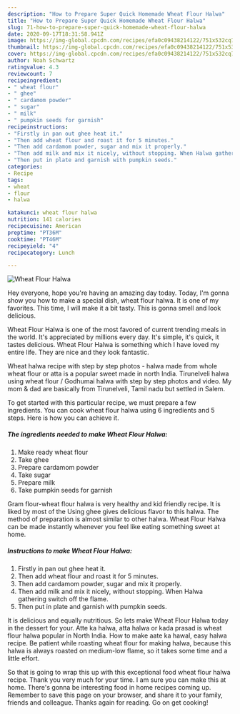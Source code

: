 ```yaml
---
description: "How to Prepare Super Quick Homemade Wheat Flour Halwa"
title: "How to Prepare Super Quick Homemade Wheat Flour Halwa"
slug: 71-how-to-prepare-super-quick-homemade-wheat-flour-halwa
date: 2020-09-17T18:31:58.941Z
image: https://img-global.cpcdn.com/recipes/efa0c09438214122/751x532cq70/wheat-flour-halwa-recipe-main-photo.jpg
thumbnail: https://img-global.cpcdn.com/recipes/efa0c09438214122/751x532cq70/wheat-flour-halwa-recipe-main-photo.jpg
cover: https://img-global.cpcdn.com/recipes/efa0c09438214122/751x532cq70/wheat-flour-halwa-recipe-main-photo.jpg
author: Noah Schwartz
ratingvalue: 4.3
reviewcount: 7
recipeingredient:
- " wheat flour"
- " ghee"
- " cardamom powder"
- " sugar"
- " milk"
- " pumpkin seeds for garnish"
recipeinstructions:
- "Firstly in pan out ghee heat it."
- "Then add wheat flour and roast it for 5 minutes."
- "Then add cardamom powder, sugar and mix it properly."
- "Then add milk and mix it nicely, without stopping. When Halwa gathering switch off the flame."
- "Then put in plate and garnish with pumpkin seeds."
categories:
- Recipe
tags:
- wheat
- flour
- halwa

katakunci: wheat flour halwa 
nutrition: 141 calories
recipecuisine: American
preptime: "PT36M"
cooktime: "PT46M"
recipeyield: "4"
recipecategory: Lunch

---
```



![Wheat Flour Halwa](https://img-global.cpcdn.com/recipes/efa0c09438214122/751x532cq70/wheat-flour-halwa-recipe-main-photo.jpg)

Hey everyone, hope you're having an amazing day today. Today, I'm gonna show you how to make a special dish, wheat flour halwa. It is one of my favorites. This time, I will make it a bit tasty. This is gonna smell and look delicious.

Wheat Flour Halwa is one of the most favored of current trending meals in the world. It's appreciated by millions every day. It's simple, it's quick, it tastes delicious. Wheat Flour Halwa is something which I have loved my entire life. They are nice and they look fantastic.

Wheat halwa recipe with step by step photos - halwa made from whole wheat flour or atta is a popular sweet made in north India. Tirunelveli halwa using wheat flour / Godhumai halwa with step by step photos and video. My mom &amp; dad are basically from Tirunelveli, Tamil nadu but settled in Salem.


To get started with this particular recipe, we must prepare a few ingredients. You can cook wheat flour halwa using 6 ingredients and 5 steps. Here is how you can achieve it.

<!--inarticleads1-->

##### The ingredients needed to make Wheat Flour Halwa:

1. Make ready  wheat flour
1. Take  ghee
1. Prepare  cardamom powder
1. Take  sugar
1. Prepare  milk
1. Take  pumpkin seeds for garnish


Gram flour-wheat flour halwa is very healthy and kid friendly recipe. It is liked by most of the Using ghee gives delicious flavor to this halwa. The method of preparation is almost similar to other halwa. Wheat Flour Halwa can be made instantly whenever you feel like eating something sweet at home. 

<!--inarticleads2-->

##### Instructions to make Wheat Flour Halwa:

1. Firstly in pan out ghee heat it.
1. Then add wheat flour and roast it for 5 minutes.
1. Then add cardamom powder, sugar and mix it properly.
1. Then add milk and mix it nicely, without stopping. When Halwa gathering switch off the flame.
1. Then put in plate and garnish with pumpkin seeds.


It is delicious and equally nutritious. So lets make Wheat Flour Halwa today in the dessert for your. Atte ka halwa, atta halwa or kada prasad is wheat flour halwa popular in North India. How to make aate ka hawal, easy halwa recipe. Be patient while roasting wheat flour for making halwa, because this halwa is always roasted on medium-low flame, so it takes some time and a little effort. 

So that is going to wrap this up with this exceptional food wheat flour halwa recipe. Thank you very much for your time. I am sure you can make this at home. There's gonna be interesting food in home recipes coming up. Remember to save this page on your browser, and share it to your family, friends and colleague. Thanks again for reading. Go on get cooking!
